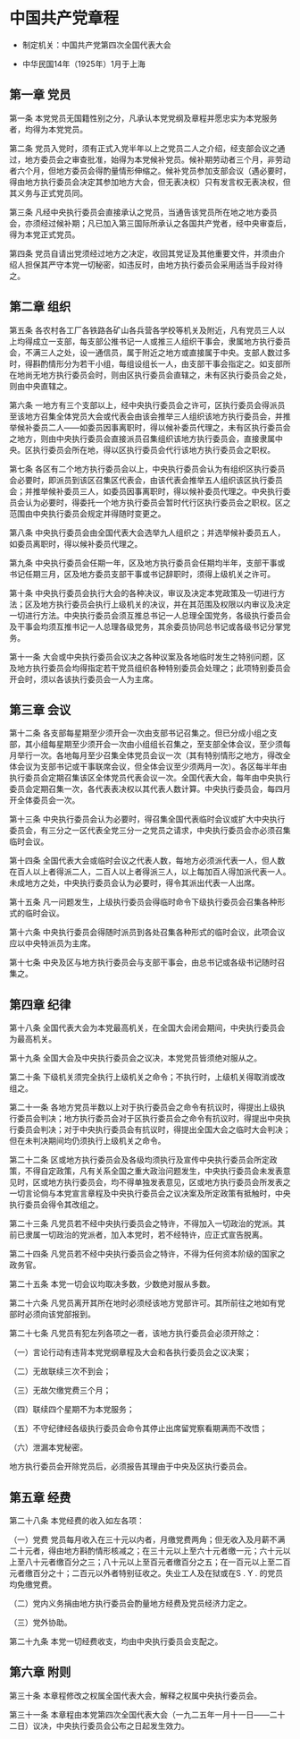 # 中国共产党章程

* 制定机关：中国共产党第四次全国代表大会

* 中华民国14年（1925年）1月于上海

## 第一章 党员

第一条 本党党员无国籍性别之分，凡承认本党党纲及章程并愿忠实为本党服务者，均得为本党党员。

第二条 党员入党时，须有正式入党半年以上之党员二人之介绍，经支部会议之通过，地方委员会之审查批准，始得为本党候补党员。候补期劳动者三个月，非劳动者六个月，但地方委员会得酌量情形伸缩之。候补党员参加支部会议（遇必要时，得由地方执行委员会决定其参加地方大会，但无表决权）只有发言权无表决权，但其义务与正式党员同。

第三条 凡经中央执行委员会直接承认之党员，当通告该党员所在地之地方委员会，亦须经过候补期；凡已加入第三国际所承认之各国共产党者，经中央审查后，得为本党正式党员。

第四条 党员自请出党须经过地方之决定，收回其党证及其他重要文件，并须由介绍人担保其严守本党一切秘密，如违反时，由地方执行委员会采用适当手段对待之。

## 第二章 组织

第五条 各农村各工厂各铁路各矿山各兵营各学校等机关及附近，凡有党员三人以上均得成立一支部，每支部公推书记一人或推三人组织干事会，隶属地方执行委员会，不满三人之处，设一通信员，属于附近之地方或直接属于中央。支部人数过多时，得斟酌情形分为若干小组，每组设组长一人，由支部干事会指定之。如支部所在地尚无地方执行委员会时，则由区执行委员会直辖之，未有区执行委员会之处，则由中央直辖之。

第六条 一地方有三个支部以上，经中央执行委员会之许可，区执行委员会得派员至该地方召集全体党员大会或代表会由该会推举三人组织该地方执行委员会，并推举候补委员二人——如委员因事离职时，得以候补委员代理之，未有区执行委员会之地方，则由中央执行委员会直接派员召集组织该地方执行委员会，直接隶属中央。区执行委员会所在地，得以区执行委员会代行该地方执行委员会之职权。

第七条 各区有二个地方执行委员会以上，中央执行委员会认为有组织区执行委员会必要时，即派员到该区召集区代表会，由该代表会推举五人组织该区执行委员会；并推举候补委员三人，如委员因事离职时，得以候补委员代理之。中央执行委员会认为必要时，得委托一个地方执行委员会暂时代行区执行委员会之职权。区之范围由中央执行委员会规定并得随时变更之。

第八条 中央执行委员会由全国代表大会选举九人组织之；并选举候补委员五人，如委员离职时，得以候补委员代理之。

第九条 中央执行委员会任期一年，区及地方执行委员会任期均半年，支部干事或书记任期三月，区及地方委员支部干事或书记辞职时，须得上级机关之许可。

第十条 中央执行委员会执行大会的各种决议，审议及决定本党政策及一切进行方法；区及地方执行委员会执行上级机关的决议，并在其范围及权限以内审议及决定一切进行方法。中央执行委员会须互推总书记一人总理全国党务，各级执行委员会及干事会均须互推书记一人总理各级党务，其余委员协同总书记或各级书记分掌党务。

第十一条 大会或中央执行委员会议决之各种议案及各地临时发生之特别问题，区及地方执行委员会均得指定若干党员组织各种特别委员会处理之；此项特别委员会开会时，须以各该执行委员会一人为主席。

## 第三章 会议

第十二条 各支部每星期至少须开会一次由支部书记召集之。但已分成小组之支部，其小组每星期至少须开会一次由小组组长召集之，至支部全体会议，至少须每月举行一次。各地每月至少召集全体党员会议一次（其有特别情形之地方，得改全体会议为支部书记或干事联席会议，但全体会议至少须两月一次）。各区每半年由执行委员会定期召集该区全体党员代表会议一次。全国代表大会，每年由中央执行委员会定期召集一次，各代表表决权以其代表人数计算。中央执行委员会，每四月开全体委员会一次。

第十三条 中央执行委员会认为必要时，得召集全国代表临时会议或扩大中央执行委员会，有三分之一区代表全党三分一之党员之请求，中央执行委员会亦必须召集临时会议。

第十四条 全国代表大会或临时会议之代表人数，每地方必须派代表一人，但人数在百人以上者得派二人，二百人以上者得派三人，以上每加百人得加派代表一人。未成地方之处，中央执行委员会认为必要时，得令其派出代表一人出席。

第十五条 凡一问题发生，上级执行委员会得临时命令下级执行委员会召集各种形式的临时会议。

第十六条 中央执行委员会得随时派员到各处召集各种形式的临时会议，此项会议应以中央特派员为主席。

第十七条 中央及区与地方执行委员会与支部干事会，由总书记或各级书记随时召集之。

## 第四章 纪律

第十八条 全国代表大会为本党最高机关，在全国大会闭会期间，中央执行委员会为最高机关。

第十九条 全国大会及中央执行委员会之议决，本党党员皆须绝对服从之。

第二十条 下级机关须完全执行上级机关之命令；不执行时，上级机关得取消或改组之。

第二十一条 各地方党员半数以上对于执行委员会之命令有抗议时，得提出上级执行委员会判决；地方执行委员会对于区执行委员会之命令有抗议时，得提出中央执行委员会判决；对于中央执行委员会有抗议时，得提出全国大会之临时大会判决；但在未判决期间均仍须执行上级机关之命令。

第二十二条 区或地方执行委员会及各级均须执行及宣传中央执行委员会所定政策，不得自定政策，凡有关系全国之重大政治问题发生，中央执行委员会未发表意见时，区或地方执行委员会，均不得单独发表意见，区或地方执行委员会所发表之一切言论倘与本党宣言章程及中央执行委员会之议决案及所定政策有抵触时，中央执行委员会得令其改组之。

第二十三条 凡党员若不经中央执行委员会之特许，不得加入一切政治的党派。其前已隶属一切政治的党派者，加入本党时，若不经特许，应正式宣告脱离。

第二十四条 凡党员若不经中央执行委员会之特许，不得为任何资本阶级的国家之政务官。

第二十五条 本党一切会议均取决多数，少数绝对服从多数。

第二十六条 凡党员离开其所在地时必须经该地方党部许可。其所前往之地如有党部时必须向该党部报到。

第二十七条 凡党员有犯左列各项之一者，该地方执行委员会必须开除之：

（一）言论行动有违背本党党纲章程及大会和各执行委员会之议决案；

（二）无故联续三次不到会；

（三）无故欠缴党费三个月；

（四）联续四个星期不为本党服务；

（五）不守纪律经各级执行委员会命令其停止出席留党察看期满而不改悟；

（六）泄漏本党秘密。

地方执行委员会开除党员后，必须报告其理由于中央及区执行委员会。

## 第五章 经费

第二十八条 本党经费的收入如左各项：

（一）党费 党员每月收入在三十元以内者，月缴党费两角；但无收入及月薪不满二十元者，得由地方斟酌情形核减之；在三十元以上至六十元者缴一元；六十元以上至八十元者缴百分之三；八十元以上至百元者缴百分之五；在一百元以上至二百元者缴百分之十；二百元以外者特别征收之。失业工人及在狱或在S . Y . 的党员均免缴党费。

（二）党内义务捐由地方执行委员会酌量地方经费及党员经济力定之。

（三）党外协助。

第二十九条 本党一切经费收支，均由中央执行委员会支配之。

## 第六章 附则

第三十条 本章程修改之权属全国代表大会，解释之权属中央执行委员会。

第三十一条 本章程由本党第四次全国代表大会（一九二五年一月十一日——二十二日）议决，中央执行委员会公布之日起发生效力。